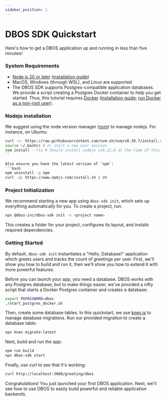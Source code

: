 ```yaml
---
sidebar_position: 1
---
```


# DBOS SDK Quickstart

Here's how to get a DBOS application up and running in less than five minutes!

### System Requirements

- [Node.js 20 or later](https://nodejs.org/en) ([installation guide](https://nodejs.org/en/download/package-manager))
- MacOS, Windows (through WSL), and Linux are supported
- The DBOS SDK supports Postgres-compatible application databases. We provide a script creating a Postgres Docker container to help you get started. Thus, this tutorial requires [Docker](https://www.docker.com/) ([installation guide](https://www.docker.com/get-started/); [run Docker as a non-root user](https://docs.docker.com/engine/install/linux-postinstall/)).

### Nodejs installation
We suggest using the node version manager ([nvm](https://github.com/nvm-sh/nvm)) to manage nodejs. For instance, on Ubuntu:
```bash
curl -o- https://raw.githubusercontent.com/nvm-sh/nvm/v0.39.7/install.sh | bash
source ~/.bashrc # or start a new user session
nvm install --lts # Should install nodejs v20.11.0 at the time of this edition
``

Also ensure you have the latest version of `npm`:
```bash
npm uninstall -g npm
curl -qL https://www.npmjs.com/install.sh | sh
```

### Project Initialization

We recommend starting a new app using `dbos-sdk init`, which sets up everything automatically for you.
To create a project, run:

```sh
npx @dbos-inc/dbos-sdk init -n <project name>
```

This creates a folder for your project, configures its layout, and installs required dependencies.

### Getting Started

By default, `dbos-sdk init` instantiates a "Hello, Database!" application which greets users and tracks the count of greetings per user.
First, we'll show you how to build and run it, then we'll show you how to extend it with more powerful features.

Before you can launch your app, you need a database.
DBOS works with any Postgres database, but to make things easier, we've provided a nifty script that starts a Docker Postgres container and creates a database:

```sh
export PGPASSWORD=dbos
./start_postgres_docker.sh
```

Then, create some database tables.
In this quickstart, we use [knex.js](https://knexjs.org/) to manage database migrations.
Run our provided migration to create a database table:

```sh
npx knex migrate:latest
```

Next, build and run the app:

```sh
npm run build
npx dbos-sdk start
```

Finally, use curl to see that it's working:

```sh
curl http://localhost:3000/greeting/dbos
```

Congratulations!  You just launched your first DBOS application.
Next, we'll see how to use DBOS to easily build powerful and reliable application backends.
